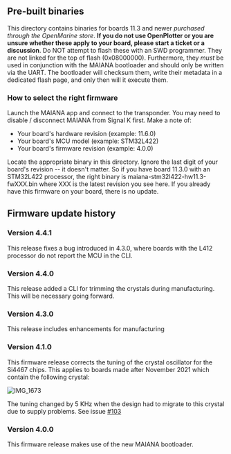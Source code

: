## Pre-built binaries

This directory contains binaries for boards 11.3 and newer *purchased through the OpenMarine store*. **If you do not use OpenPlotter 
or you are unsure whether these apply to your board, please start a ticket or a discussion**. Do NOT attempt to flash these with an SWD programmer. They are not linked for the top of flash (0x08000000). Furthermore, they *must* be used in conjunction with the MAIANA bootloader and should only be written via the UART. The bootloader will checksum them, write their metadata in a dedicated flash page, and only then will it execute them.

### How to select the right firmware

Launch the MAIANA app and connect to the transponder. You may need to disable / disconnect MAIANA from Signal K first.
Make a note of:

- Your board's hardware revision (example: 11.6.0)
- Your board's MCU model (example: STM32L422)
- Your board's firmware revision (example: 4.0.0)

Locate the appropriate binary in this directory. Ignore the last digit of your board's revision -- it doesn't matter. So if you have board 11.3.0 with an STM32L422 processor, the right binary is maiana-stm32l422-hw11.3-fwXXX.bin where XXX is the latest revision you see here. If you already have this firmware on your board, there is no update.


## Firmware update history

### Version 4.4.1

This release fixes a bug introduced in 4.3.0, where boards with the L412 processor do not report the MCU in the CLI.

### Version 4.4.0

This release added a CLI for trimming the crystals during manufacturing. This will be necessary going forward.

### Version 4.3.0

This release includes enhancements for manufacturing

### Version 4.1.0

This firmware release corrects the tuning of the crystal oscillator for the Si4467 chips. This applies to boards made after November 2021 which contain the following
crystal:

![IMG_1673](https://user-images.githubusercontent.com/1565933/156231414-5624cf9b-d8ff-4dc6-9451-eac7009387b8.jpg)

The tuning changed by 5 KHz when the design had to migrate to this crystal due to supply problems. See issue [#103](https://github.com/peterantypas/maiana/issues/103)

### Version 4.0.0

This firmware release makes use of the new MAIANA bootloader.

